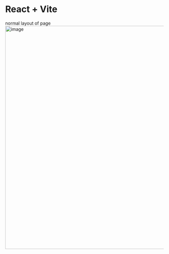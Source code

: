 # React + Vite
normal layout of page
<img width="1302" height="710" alt="image" src="https://github.com/user-attachments/assets/ed83d8fa-f4eb-4208-a1a8-79d4d63c2755" />

